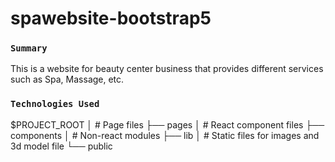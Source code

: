 # spawebsite-bootstrap5


### `Summary`

This is a website for beauty center business that provides different services such as Spa, Massage, etc.

### `Technologies Used`




$PROJECT_ROOT
│   # Page files
├── pages
│   # React component files
├── components
│   # Non-react modules
├── lib
│   # Static files for images and 3d model file
└── public


